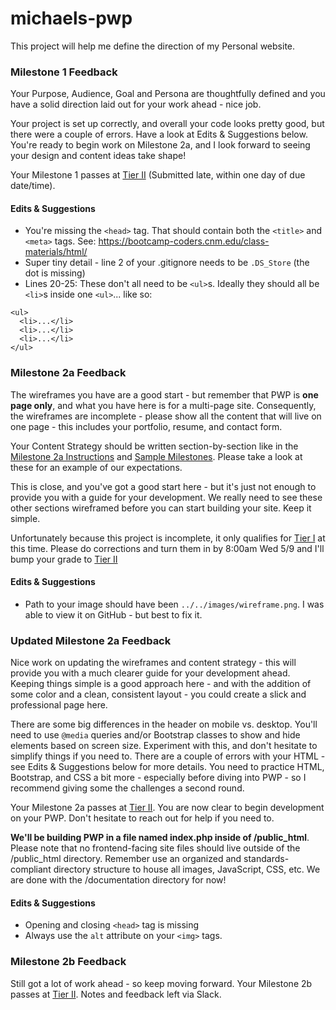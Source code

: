# michaels-pwp
This project will help me define the direction of my Personal website.

### Milestone 1 Feedback
Your Purpose, Audience, Goal and Persona are thoughtfully defined and you have a solid direction laid out for your work ahead - nice job.

Your project is set up correctly, and overall your code looks pretty good, but there were a couple of errors. Have a look at Edits &amp; Suggestions below. You're ready to begin work on Milestone 2a, and I look forward to seeing your design and content ideas take shape!

Your Milestone 1 passes at [Tier II](https://bootcamp-coders.cnm.edu/projects/personal/rubric/) (Submitted late, within one day of due date/time).

#### Edits &amp; Suggestions
- You're missing the `<head>` tag. That should contain both the `<title>` and `<meta>` tags. See: https://bootcamp-coders.cnm.edu/class-materials/html/
- Super tiny detail - line 2 of your .gitignore needs to be `.DS_Store` (the dot is missing)
- Lines 20-25: These don't all need to be `<ul>`s. Ideally they should all be `<li>`s inside one `<ul>`... like so:
```
<ul>
  <li>...</li>
  <li>...</li>
  <li>...</li>
</ul>
```
### Milestone 2a Feedback
The wireframes you have are a good start - but remember that PWP is **one page only**, and what you have here is for a multi-page site. Consequently, the wireframes are incomplete - please show all the content that will live on one page - this includes your portfolio, resume, and contact form.

Your Content Strategy should be written section-by-section like in the [Milestone 2a Instructions](https://bootcamp-coders.cnm.edu/projects/personal/milestone-two/)
and [Sample Milestones](https://bootcamp-coders.cnm.edu/projects/personal/example/). Please take a look at these for an example of our expectations.

This is close, and you've got a good start here - but it's just not enough to provide you with a guide for your development. We really need to see these other sections wireframed before you can start building your site. Keep it simple. 

Unfortunately because this project is incomplete, it only qualifies for [Tier I](https://bootcamp-coders.cnm.edu/projects/personal/rubric/) at this time. Please do corrections and turn them in by 8:00am Wed 5/9 and I'll bump your grade to [Tier II](https://bootcamp-coders.cnm.edu/projects/personal/rubric/)

#### Edits &amp; Suggestions
- Path to your image should have been `../../images/wireframe.png`. I was able to view it on GitHub - but best to fix it.

### Updated Milestone 2a Feedback
Nice work on updating the wireframes and content strategy - this will provide you with a much clearer guide for your development ahead. Keeping things simple is a good approach here - and with the addition of some color and a clean, consistent layout - you could create a  slick and professional page here.

There are some big differences in the header on mobile vs. desktop. You'll need to use `@media` queries and/or Bootstrap classes to show and hide elements based on screen size. Experiment with this, and don't hesitate to simplify things if you need to. There are a couple of errors with your HTML - see Edits &amp; Suggestions below for more details. You need to practice HTML, Bootstrap, and CSS a bit more - especially  before diving into PWP - so I recommend giving some the challenges a second round.

Your Milestone 2a passes at [Tier II](https://bootcamp-coders.cnm.edu/projects/personal/rubric/). You are now clear to begin development on your PWP. Don't hesitate to reach out for help if you need to.

**We'll be building PWP in a file named index.php inside of /public_html**. Please note that no frontend-facing site files should live outside of the /public_html directory. Remember use an organized and standards-compliant directory structure to house all images, JavaScript, CSS, etc. We are done with the /documentation directory for now!

#### Edits &amp; Suggestions
- Opening and closing `<head>` tag is missing
- Always use the `alt` attribute on your `<img>` tags.

### Milestone 2b Feedback
Still got a lot of work ahead - so keep moving forward. Your Milestone 2b passes at [Tier II](https://bootcamp-coders.cnm.edu/projects/personal/rubric/). Notes and feedback left via Slack.
